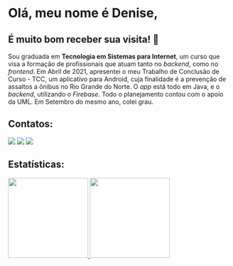 # Olá, meu nome é Denise,
## É muito bom receber sua visita! 👋

Sou graduada em **Tecnologia em Sistemas para Internet**, um curso que visa a formação de profissionais que atuam tanto no *backend*, como no *frontend*. 
Em Abril de 2021, apresentei o meu Trabalho de Conclusão de Curso - TCC, um aplicativo para Android, cuja finalidade é a prevenção de assaltos a ônibus no Rio Grande do Norte. O *app* está todo em Java, e o *backend*, utilizando o *Firebase*. Todo o planejamento contou com o apoio da UML. Em Setembro do mesmo ano, colei grau.

## Contatos:

<div>
<a href = "dmaria.natal@gmail.com"><img src="https://img.shields.io/badge/Gmail-D14836?style=for-the-badge&logo=gmail&logoColor=white" target="_blank"></a>
<a href="https://www.linkedin.com/in/denise-castro-59425b4a/" target="_blank"><img src="https://img.shields.io/badge/-LinkedIn-%230077B5?style=for-the-badge&logo=linkedin&logoColor=white" target="_blank"></a> 
<a href="[https://deniseleandrodecastro.github.io/](https://github.com/DeniseLeandroDeCastro/meu_portifolio/blob/main/index.html)" target="_blank"><img src="https://img.shields.io/badge/portifolio-9146FF?style=for-the-badge&logo=twitch&logoColor=white" target="_blank"></a>
</div> 

## Estatísticas:

<div>
<a href="https://github.com/DeniseLeandroDeCastro">
<img height="180em" src="https://github-readme-stats.vercel.app/api/top-langs/?username=DeniseLeandroDeCastro&layout=compact&langs_count=7&theme=dracula"/>
<img height="180em" src="https://github-readme-stats.vercel.app/api?username=DeniseLeandroDeCastro&show_icons=true&theme=dracula&include_all_commits=true&count_private=true"/>
</div>
